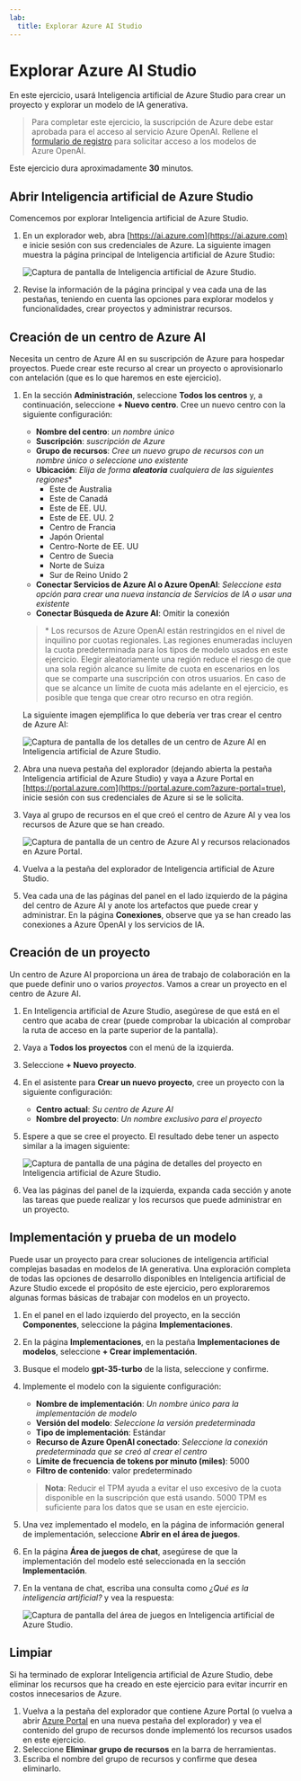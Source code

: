```yaml
---
lab:
  title: Explorar Azure AI Studio
---
```


# Explorar Azure AI Studio

En este ejercicio, usará Inteligencia artificial de Azure Studio para crear un proyecto y explorar un modelo de IA generativa.

> Para completar este ejercicio, la suscripción de Azure debe estar aprobada para el acceso al servicio Azure OpenAI. Rellene el [formulario de registro](https://learn.microsoft.com/legal/cognitive-services/openai/limited-access) para solicitar acceso a los modelos de Azure OpenAI.

Este ejercicio dura aproximadamente **30** minutos.

## Abrir Inteligencia artificial de Azure Studio

Comencemos por explorar Inteligencia artificial de Azure Studio.

1. En un explorador web, abra [https://ai.azure.com](https://ai.azure.com) e inicie sesión con sus credenciales de Azure. La siguiente imagen muestra la página principal de Inteligencia artificial de Azure Studio:

    ![Captura de pantalla de Inteligencia artificial de Azure Studio.](./media/azure-ai-studio-home.png)

1. Revise la información de la página principal y vea cada una de las pestañas, teniendo en cuenta las opciones para explorar modelos y funcionalidades, crear proyectos y administrar recursos.

## Creación de un centro de Azure AI

Necesita un centro de Azure AI en su suscripción de Azure para hospedar proyectos. Puede crear este recurso al crear un proyecto o aprovisionarlo con antelación (que es lo que haremos en este ejercicio).

1. En la sección **Administración**, seleccione **Todos los centros** y, a continuación, seleccione **+ Nuevo centro**. Cree un nuevo centro con la siguiente configuración:
    - **Nombre del centro**: *un nombre único*
    - **Suscripción**: *suscripción de Azure*
    - **Grupo de recursos**: *Cree un nuevo grupo de recursos con un nombre único o seleccione uno existente*
    - **Ubicación**: *Elija de forma **aleatoria** cualquiera de las siguientes regiones*\*
        - Este de Australia
        - Este de Canadá
        - Este de EE. UU.
        - Este de EE. UU. 2
        - Centro de Francia
        - Japón Oriental
        - Centro-Norte de EE. UU
        - Centro de Suecia
        - Norte de Suiza
        - Sur de Reino Unido 2
    - **Conectar Servicios de Azure AI o Azure OpenAI**: *Seleccione esta opción para crear una nueva instancia de Servicios de IA o usar una existente*
    - **Conectar Búsqueda de Azure AI**: Omitir la conexión

    > \* Los recursos de Azure OpenAI están restringidos en el nivel de inquilino por cuotas regionales. Las regiones enumeradas incluyen la cuota predeterminada para los tipos de modelo usados en este ejercicio. Elegir aleatoriamente una región reduce el riesgo de que una sola región alcance su límite de cuota en escenarios en los que se comparte una suscripción con otros usuarios. En caso de que se alcance un límite de cuota más adelante en el ejercicio, es posible que tenga que crear otro recurso en otra región.

    La siguiente imagen ejemplifica lo que debería ver tras crear el centro de Azure AI:

    ![Captura de pantalla de los detalles de un centro de Azure AI en Inteligencia artificial de Azure Studio.](./media/azure-ai-resource.png)

1. Abra una nueva pestaña del explorador (dejando abierta la pestaña Inteligencia artificial de Azure Studio) y vaya a Azure Portal en [https://portal.azure.com](https://portal.azure.com?azure-portal=true), inicie sesión con sus credenciales de Azure si se le solicita.
1. Vaya al grupo de recursos en el que creó el centro de Azure AI y vea los recursos de Azure que se han creado.

    ![Captura de pantalla de un centro de Azure AI y recursos relacionados en Azure Portal.](./media/azure-portal.png)

1. Vuelva a la pestaña del explorador de Inteligencia artificial de Azure Studio.
1. Vea cada una de las páginas del panel en el lado izquierdo de la página del centro de Azure AI y anote los artefactos que puede crear y administrar. En la página **Conexiones**, observe que ya se han creado las conexiones a Azure OpenAI y los servicios de IA.

## Creación de un proyecto

Un centro de Azure AI proporciona un área de trabajo de colaboración en la que puede definir uno o varios *proyectos*. Vamos a crear un proyecto en el centro de Azure AI.

1. En Inteligencia artificial de Azure Studio, asegúrese de que está en el centro que acaba de crear (puede comprobar la ubicación al comprobar la ruta de acceso en la parte superior de la pantalla).
1. Vaya a **Todos los proyectos** con el menú de la izquierda.
1. Seleccione **+ Nuevo proyecto**.
1. En el asistente para **Crear un nuevo proyecto**, cree un proyecto con la siguiente configuración:
    - **Centro actual**: *Su centro de Azure AI*
    - **Nombre del proyecto**: *Un nombre exclusivo para el proyecto*
1. Espere a que se cree el proyecto. El resultado debe tener un aspecto similar a la imagen siguiente:

    ![Captura de pantalla de una página de detalles del proyecto en Inteligencia artificial de Azure Studio.](./media/azure-ai-project.png)

1. Vea las páginas del panel de la izquierda, expanda cada sección y anote las tareas que puede realizar y los recursos que puede administrar en un proyecto.

## Implementación y prueba de un modelo

Puede usar un proyecto para crear soluciones de inteligencia artificial complejas basadas en modelos de IA generativa. Una exploración completa de todas las opciones de desarrollo disponibles en Inteligencia artificial de Azure Studio excede el propósito de este ejercicio, pero exploraremos algunas formas básicas de trabajar con modelos en un proyecto.

1. En el panel en el lado izquierdo del proyecto, en la sección **Componentes**, seleccione la página **Implementaciones**.
1. En la página **Implementaciones**, en la pestaña **Implementaciones de modelos**, seleccione **+ Crear implementación**.
1. Busque el modelo **gpt-35-turbo** de la lista, seleccione y confirme.
1. Implemente el modelo con la siguiente configuración:
    - **Nombre de implementación**: *Un nombre único para la implementación de modelo*
    - **Versión del modelo**: *Seleccione la versión predeterminada*
    - **Tipo de implementación**: Estándar
    - **Recurso de Azure OpenAI conectado**: *Seleccione la conexión predeterminada que se creó al crear el centro*
    - **Límite de frecuencia de tokens por minuto (miles)**: 5000
    - **Filtro de contenido**: valor predeterminado

    > **Nota**: Reducir el TPM ayuda a evitar el uso excesivo de la cuota disponible en la suscripción que está usando. 5000 TPM es suficiente para los datos que se usan en este ejercicio.

1. Una vez implementado el modelo, en la página de información general de implementación, seleccione **Abrir en el área de juegos**.
1. En la página **Área de juegos de chat**, asegúrese de que la implementación del modelo esté seleccionada en la sección **Implementación**.
1. En la ventana de chat, escriba una consulta como *¿Qué es la inteligencia artificial?* y vea la respuesta:

    ![Captura de pantalla del área de juegos en Inteligencia artificial de Azure Studio.](./media/playground.png)

## Limpiar

Si ha terminado de explorar Inteligencia artificial de Azure Studio, debe eliminar los recursos que ha creado en este ejercicio para evitar incurrir en costos innecesarios de Azure.

1. Vuelva a la pestaña del explorador que contiene Azure Portal (o vuelva a abrir [Azure Portal](https://portal.azure.com?azure-portal=true) en una nueva pestaña del explorador) y vea el contenido del grupo de recursos donde implementó los recursos usados en este ejercicio.
1. Seleccione **Eliminar grupo de recursos** en la barra de herramientas.
1. Escriba el nombre del grupo de recursos y confirme que desea eliminarlo.

